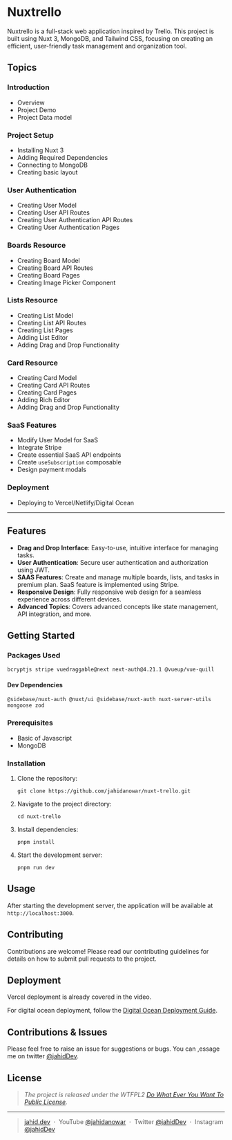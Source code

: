 # Nuxtrello

Nuxtrello is a full-stack web application inspired by Trello. This project is built using Nuxt 3, MongoDB, and Tailwind CSS, focusing on creating an efficient, user-friendly task management and organization tool.

## Topics

### Introduction

- Overview
- Project Demo
- Project Data model

### Project Setup

- Installing Nuxt 3
- Adding Required Dependencies
- Connecting to MongoDB
- Creating basic layout

### User Authentication

- Creating User Model
- Creating User API Routes
- Creating User Authentication API Routes
- Creating User Authentication Pages

### Boards Resource

- Creating Board Model
- Creating Board API Routes
- Creating Board Pages
- Creating Image Picker Component

### Lists Resource

- Creating List Model
- Creating List API Routes
- Creating List Pages
- Adding List Editor
- Adding Drag and Drop Functionality

### Card Resource

- Creating Card Model
- Creating Card API Routes
- Creating Card Pages
- Adding Rich Editor
- Adding Drag and Drop Functionality

### SaaS Features

- Modify User Model for SaaS
- Integrate Stripe
- Create essential SaaS API endpoints
- Create `useSubscription` composable
- Design payment modals

### Deployment

- Deploying to Vercel/Netlify/Digital Ocean

<hr>

## Features

- **Drag and Drop Interface**: Easy-to-use, intuitive interface for managing tasks.
- **User Authentication**: Secure user authentication and authorization using JWT.
- **SAAS Features**: Create and manage multiple boards, lists, and tasks in premium plan. SaaS feature is implemented using Stripe.
- **Responsive Design**: Fully responsive web design for a seamless experience across different devices.
- **Advanced Topics**: Covers advanced concepts like state management, API integration, and more.

## Getting Started

### Packages Used

```
bcryptjs stripe vuedraggable@next next-auth@4.21.1 @vueup/vue-quill
```

#### Dev Dependencies

```
@sidebase/nuxt-auth @nuxt/ui @sidebase/nuxt-auth nuxt-server-utils mongoose zod
```

### Prerequisites

- Basic of Javascript
- MongoDB

### Installation

1. Clone the repository:
   ```
   git clone https://github.com/jahidanowar/nuxt-trello.git
   ```
2. Navigate to the project directory:
   ```
   cd nuxt-trello
   ```
3. Install dependencies:
   ```
   pnpm install
   ```
4. Start the development server:
   ```
   pnpm run dev
   ```

## Usage

After starting the development server, the application will be available at `http://localhost:3000`.

## Contributing

Contributions are welcome! Please read our contributing guidelines for details on how to submit pull requests to the project.

## Deployment

Vercel deployment is already covered in the video.

For digital ocean deployment, follow the [Digital Ocean Deployment Guide](https://www.youtube.com/watch?v=hANbHC90xug&ab_channel=JahidAnowar).

## Contributions & Issues

Please feel free to raise an issue for suggestions or bugs. You can ,essage me on twitter [@jahidDev](https://twitter.com/jahidDev).

## License

> _The project is released under the WTFPL2 [Do What Ever You Want To Public License](LICENSE)._

<hr>

> [jahid.dev](https://jahid.dev) &nbsp;&middot;&nbsp;
> YouTube [@jahidanowar](https://jahid.dev/go/yt) &nbsp;&middot;&nbsp;
> Twitter [@jahidDev](https://jahid.dev/go/tt) &nbsp;&middot;&nbsp;
> Instagram [@jahidDev](https://jahid.dev/go/ig)
